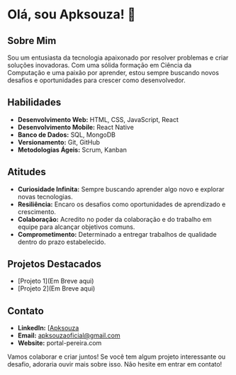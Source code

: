 # Olá, sou Apksouza! 👋

## Sobre Mim
Sou um entusiasta da tecnologia apaixonado por resolver problemas e criar soluções inovadoras. Com uma sólida formação em Ciência da Computação e uma paixão por aprender, estou sempre buscando novos desafios e oportunidades para crescer como desenvolvedor.

## Habilidades
- **Desenvolvimento Web:** HTML, CSS, JavaScript, React
- **Desenvolvimento Mobile:** React Native
- **Banco de Dados:** SQL, MongoDB
- **Versionamento:** Git, GitHub
- **Metodologias Ágeis:** Scrum, Kanban

## Atitudes
- **Curiosidade Infinita:** Sempre buscando aprender algo novo e explorar novas tecnologias.
- **Resiliência:** Encaro os desafios como oportunidades de aprendizado e crescimento.
- **Colaboração:** Acredito no poder da colaboração e do trabalho em equipe para alcançar objetivos comuns.
- **Comprometimento:** Determinado a entregar trabalhos de qualidade dentro do prazo estabelecido.

## Projetos Destacados
- [Projeto 1](Em Breve aqui)
- [Projeto 2](Em Breve aqui)

## Contato
- **LinkedIn:** [[Apksouza](https://www.linkedin.com/in/apksouza/)
- **Email:** apksouzaoficial@gmail.com
- **Website:** portal-pereira.com

Vamos colaborar e criar juntos! Se você tem algum projeto interessante ou desafio, adoraria ouvir mais sobre isso. Não hesite em entrar em contato!
